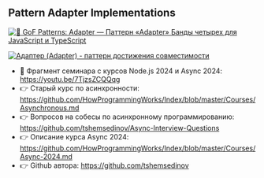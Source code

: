 ## Pattern Adapter Implementations

[![🧩 GoF Patterns: Adapter — Паттерн «Adapter» Банды четырех для JavaScript и TypeScript](https://img.youtube.com/vi/C76eaYgHPFc/0.jpg)](https://youtu.be/C76eaYgHPFc)

[![Адаптер (Adapter) - паттерн достижения совместимости](https://img.youtube.com/vi/cA65McLQrR8/0.jpg)](https://www.youtube.com/watch?v=cA65McLQrR8)

- 🚀 Фрагмент семинара с курсов Node.js 2024 и Async 2024: https://youtu.be/7TjzsZCQQqg
- 👉 Старый курс по асинхронности: https://github.com/HowProgrammingWorks/Index/blob/master/Courses/Asynchronous.md
- 👉 Вопросов на собесы по асинхронному программированию: https://github.com/tshemsedinov/Async-Interview-Questions
- 👉 Описание курса Async 2024: https://github.com/HowProgrammingWorks/Index/blob/master/Courses/Async-2024.md
- 👉 Github автора: https://github.com/tshemsedinov

